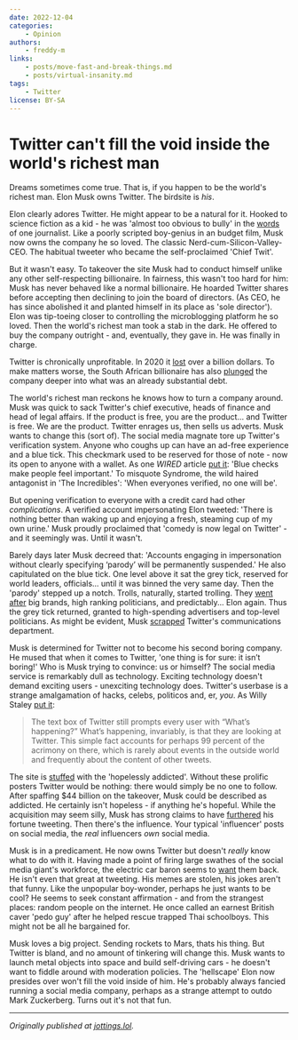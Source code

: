 ```yaml
---
date: 2022-12-04
categories:
    - Opinion
authors:
    - freddy-m
links:
    - posts/move-fast-and-break-things.md
    - posts/virtual-insanity.md
tags:
    - Twitter
license: BY-SA
---
```


# Twitter can't fill the void inside the world's richest man

Dreams sometimes come true. That is, if you happen to be the world's richest man. Elon Musk owns Twitter. The birdsite is *his*.

Elon clearly adores Twitter. He might appear to be a natural for it. Hooked to science fiction as a kid - he was 'almost too obvious to bully' in the [words](https://spectatorworld.com/topic/elon-musk-public-eccentricity/) of one journalist. Like a poorly scripted boy-genius in an budget film, Musk now owns the company he so loved. The classic Nerd-cum-Silicon-Valley-CEO. The habitual tweeter who became the self-proclaimed 'Chief Twit'.

But it wasn't easy. To takeover the site Musk had to conduct himself unlike any other self-respecting billionaire. In fairness, this wasn't too hard for him: Musk has never behaved like a normal billionaire. He hoarded Twitter shares before accepting then declining to join the board of directors. (As CEO, he has since abolished it and planted himself in its place as 'sole director'). Elon was tip-toeing closer to controlling the microblogging platform he so loved. Then the world's richest man took a stab in the dark. He offered to buy the company outright - and, eventually, they gave in. He was finally in charge.

Twitter is chronically unprofitable. In 2020 it [lost](https://www.nytimes.com/live/2022/04/26/business/twitter-elon-musk-news#what-is-musk-buying-a-sporadically-profitable-social-company) over a billion dollars. To make matters worse, the South African billionaire has also [plunged](https://www.wsj.com/articles/elon-musks-twitter-takeover-seen-swelling-the-companys-debt-11666609106) the company deeper into what was an already substantial debt.

The world's richest man reckons he knows how to turn a company around. Musk was quick to sack Twitter's chief executive, heads of finance and head of legal affairs. If the product is free, you are the product... and Twitter is free. We are the product. Twitter enrages us, then sells us adverts. Musk wants to change this (sort of). The social media magnate tore up Twitter's verification system. Anyone who coughs up can have an ad-free experience and a blue tick. This checkmark used to be reserved for those of note - now its open to anyone with a wallet. As one *WIRED* article [put it](https://www.wired.com/story/twitter-elon-musk-verification/): 'Blue checks make people feel important.' To misquote Syndrome, the wild haired antagonist in 'The Incredibles': 'When everyones verified, no one will be'.

But opening verification to everyone with a credit card had other *complications*. A verified account impersonating Elon tweeted: 'There is nothing better than waking up and enjoying a fresh, steaming cup of my own urine.' Musk proudly proclaimed that 'comedy is now legal on Twitter' - and it seemingly was. Until it wasn't.

Barely days later Musk decreed that: 'Accounts engaging in impersonation without clearly specifying ‘parody’ will be permanently suspended.' He also capitulated on the blue tick. One level above it sat the grey tick, reserved for world leaders, officials... until it was binned the very same day. Then the 'parody' stepped up a notch. Trolls, naturally, started trolling. They [went after](https://www.businessinsider.com/elon-musk-twitter-blue-most-shocking-verified-account-impersonations-2022-11) big brands, high ranking politicians, and predictably... Elon again. Thus the grey tick returned, granted to high-spending advertisers and top-level politicians. As might be evident, Musk [scrapped](https://www.theverge.com/2022/11/10/23451198/twitter-ftc-elon-musk-lawyer-changes-fine-warning) Twitter's communications department.

Musk is determined for Twitter not to become his second boring company. He mused that when it comes to Twitter, 'one thing is for sure: it isn’t boring!' Who is Musk trying to convince: us or himself? The social media service is remarkably dull as technology. Exciting technology doesn't demand exciting users - unexciting technology does. Twitter's userbase is a strange amalgamation of hacks, celebs, politicos and, er, *you*. As Willy Staley [put it](https://www.nytimes.com/2022/04/26/magazine/elon-musk-twitter-billionaire.html):

> The text box of Twitter still prompts every user with “What’s happening?” What’s happening, invariably, is that they are looking at Twitter. This simple fact accounts for perhaps 99 percent of the acrimony on there, which is rarely about events in the outside world and frequently about the content of other tweets.

The site is [stuffed](https://www.theverge.com/2022/10/28/23428132/elon-musk-twitter-acquisition-problems-speech-moderation) with the 'hopelessly addicted'. Without these prolific posters Twitter would be nothing: there would simply be no one to follow. After spaffing $44 billion on the takeover, Musk could be described as addicted. He certainly isn't hopeless - if anything he's hopeful. While the acquisition may seem silly, Musk has strong claims to have [furthered](https://nymag.com/intelligencer/article/what-is-elon-musk.html) his fortune tweeting. Then there's the influence. Your typical 'influencer' posts on social media, the *real* influencers *own* social media.

Musk is in a predicament. He now owns Twitter but doesn't *really* know what to do with it. Having made a point of firing large swathes of the social media giant's workforce, the electric car baron seems to [want](https://www.bloomberg.com/news/articles/2022-11-06/twitter-now-asks-some-fired-workers-to-please-come-back) them back. He isn't even that great at tweeting. His memes are stolen, his jokes aren't that funny. Like the unpopular boy-wonder, perhaps he just wants to be cool? He seems to seek constant affirmation - and from the strangest places: random people on the internet.  He once called an earnest British caver 'pedo guy' after he helped rescue trapped Thai schoolboys. This might not be all he bargained for.

Musk loves a big project. Sending rockets to Mars, thats his thing. But Twitter is bland, and no amount of tinkering will change this. Musk wants to launch metal objects into space and build self-driving cars - he doesn't want to fiddle around with moderation policies. The 'hellscape' Elon now presides over won't fill the void inside of him. He's probably always fancied running a social media company, perhaps as a strange attempt to outdo Mark Zuckerberg. Turns out it's not that fun.

---

_Originally published at [jottings.lol](https://jottings.lol/2022/12/bravo-elon)._
